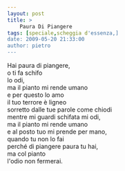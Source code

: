 ```yaml
---
layout: post
title: >
    Paura Di Piangere
tags: [speciale,scheggia d'essenza,]
date: 2009-05-20 21:33:00
author: pietro
---
```

Hai paura di piangere,<br/>o ti fa schifo<br/>lo odi,<br/>ma il pianto mi rende umano<br/>e per questo lo amo<br/>il tuo terrore è ligneo<br/>sorretto dalle tue parole come chiodi<br/>mentre mi guardi schifata mi odi,<br/>ma il pianto mi rende umano<br/>e al posto tuo mi prende per mano,<br/>quando tu non lo fai<br/>perché di piangere paura tu hai,<br/>ma col pianto<br/>l'odio non fermerai.
